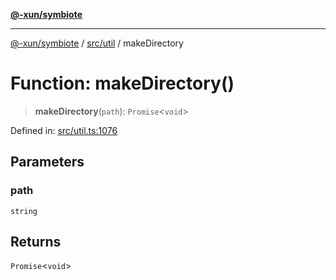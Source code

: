 [**@-xun/symbiote**](../../../README.md)

***

[@-xun/symbiote](../../../README.md) / [src/util](../README.md) / makeDirectory

# Function: makeDirectory()

> **makeDirectory**(`path`): `Promise`\<`void`\>

Defined in: [src/util.ts:1076](https://github.com/Xunnamius/symbiote/blob/55c2dadee19da73b281c10518788cefdaefad80e/src/util.ts#L1076)

## Parameters

### path

`string`

## Returns

`Promise`\<`void`\>
